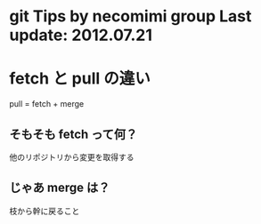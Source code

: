 git Tips by necomimi group
Last update: 2012.07.21
=======

# fetch と pull の違い
pull = fetch + merge  

## そもそも fetch って何？
他のリポジトリから変更を取得する

## じゃあ merge は？
枝から幹に戻ること
